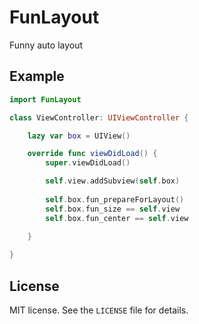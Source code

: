 # FunLayout
Funny auto layout

## Example

```swift
import FunLayout

class ViewController: UIViewController {

    lazy var box = UIView()

    override func viewDidLoad() {
        super.viewDidLoad()

        self.view.addSubview(self.box)
        
        self.box.fun_prepareForLayout()
        self.box.fun_size == self.view
        self.box.fun_center == self.view
        
    }

}
```

## License

MIT license. See the `LICENSE` file for details.
